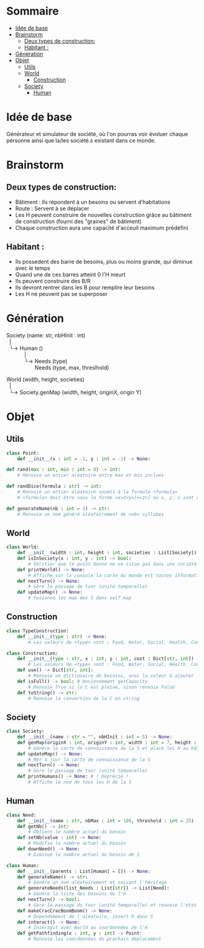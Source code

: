 # Sommaire
- [Idée de base](#idée-de-base)
- [Brainstorm](#brainstorm)
  - [Deux types de construction:](#deux-types-de-construction)
  - [Habitant :](#habitant-)
- [Génération](#génération)
- [Objet](#objet)
  - [Utils](#utils)
  - [World](#world)
    - [Construction](#construction)
  - [Society](#society)
    - [Human](#human)
# Idée de base
Générateur et simulateur de société, où l'on pourras voir évoluer chaque personne ainsi que la/les société.s existant dans ce monde.

# Brainstorm
## Deux types de construction:
- Bâtiment : Ils répondent à un besoins ou servent d'habitations
- Route : Servent à se déplacer
- Les H peuvent construire de nouvelles construction grâce au bâtiment de construction (fourni des "graines" de bâtiment)
- Chaque construction aura une capacité d'acceuil maximum prédéfini

## Habitant : 
- Ils possedent des barre de besoins, plus ou moins grande, qui diminue avec le temps
- Quand une de ces barres atteint 0 l'H meurt
- Ils peuvent construire des B/R
- Ils devront rentrer dans les B pour remplire leur besoins
- Les H ne peuvent pas se superposer

# Génération
Society (name: str, nbHInit : int)  
&nbsp;&nbsp;|  
&nbsp;&nbsp;└-> Human ()  
&nbsp;&nbsp;&nbsp;&nbsp;&nbsp;&nbsp;&nbsp;&nbsp;&nbsp;&nbsp;&nbsp;&nbsp;|  
&nbsp;&nbsp;&nbsp;&nbsp;&nbsp;&nbsp;&nbsp;&nbsp;&nbsp;&nbsp;&nbsp;&nbsp;└-> Needs (type)  
&nbsp;&nbsp;
&nbsp;&nbsp;&nbsp;&nbsp;
&nbsp;&nbsp;&nbsp;&nbsp;
&nbsp;&nbsp;&nbsp;&nbsp;
&nbsp;Needs (type, max, threslhold)  
  
World (width, height, societies)  
&nbsp;&nbsp;|  
&nbsp;&nbsp;└-> Society.genMap (width, height, originX, origin Y)

# Objet
## Utils
```Python
class Point:
    def __init__(x : int = -1, y : int = -1) -> None:
```
```Python
def rand(max : int, min : int = 0) -> int:
    # Renvoie un entier aléatoire entre max et min inclues
```
```Python
def randDice(formula : str) -> int:
    # Renvoie un entier aléatoire soumis à la formule <formula>
    # <formula> doit être sous la forme <x>d<y>[+<z>] où x, y, z sont des entiers
```
```python
def generateName(nb : int = 3) -> str:
    # Renvoie un nom généré aléatoirement de <nb> syllabes
```
## World
```python
class World:
    def __init__(width : int, height : int, societies : List[Society]) -> None:
    def isInSociety(x : int, y : int) -> bool:
        # Vérifier que le point donné ne se situe pas dans une société déjà existante
    def printWorld() -> None:
        # Affiche sur la console la carte du monde est toutes informations utile
    def nextTurn() -> None:
        # Gère le passage de tour (unité temporelle)
    def updateMap() -> None:
        # Fusionne les map des S dans self.map
```
## Construction
```python
class TypeConstruction:
    def __init__(type : str) -> None:
        # Les valeurs de <type> sont : Food, Water, Social, Health, Construction, et Road
```
```python
class Construction:
    def __init__(type : str, x : int, y : int, cost : Dict[str, int]) -> None:
        # Les valeurs de <type> sont : Food, Water, Social, Health, Construction, et Road
    def use() -> Dict[str, int]:
        # Renvoie un dictionaire de besoins, avec la valeur à ajouter
    def isFull() -> bool: # Anciennement getCapacity
        # Renvoie True si la C est pleine, sinon renvoie False
    def toString() -> str:
        # Renvoie la convertion de la C en string
```
## Society
```python
class Society:
    def __init__(name : str = "", nbHInit : int = 5) -> None:
    def genMap(originX : int, originY : int, width : int = 7, height : int = 7) -> None:
        # Génère la carte de connaissance de la S et place les H au bâtiment social
    def updateMap() -> None:
        # Met à jour la carte de connaissance de la S
    def nextTurn() -> None:
        # Gère le passage de tour (unité temporelle)
    def printHumans() -> None: # ! Déprécié !
        # Affiche le nom de tous les H de la S
```
## Human
```python
class Need:
    def __init__(name : str, nbMax : int = 100, threshold : int = 25) -> None:
    def getNb() -> int:
        # Obtient le nombre actuel du besoin
    def setNb(value : int) -> None:
        # Modifie le nombre actuel du besoin
    def downNeed() -> None:
        # Diminue le nombre actuel du besoin de 1
```
```python
class Human:
    def __init__(parents : List[Human] = []) -> None:
    def generateName() -> str:
        # Génère un nom aléatoirement et suivant l'héritage
    def generateNeeds(list_Needs : List[str]) -> List[Need]:
        # Génère la liste des besoins de l'H
    def nextTurn() -> bool:
        # Gère le passage du tour (unité temporelle) et renvoie l'état de l'H, False = Vivant, True = Mort 
    def makeCracCracBoomBoom() -> None:
        # Dépendamment de l'aléatoire, insert H dans S
    def interact() -> None:
        # Interagit avec World au coordonnées de l'H
    def getPathfinding(x : int, y : int) -> Point:
        # Renvoie les coordonnées du prochain déplacement
```